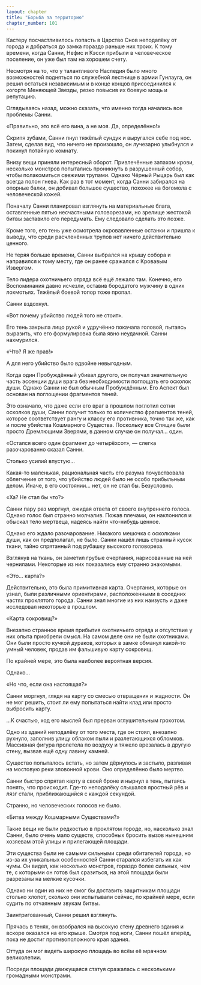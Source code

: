 ```yaml
---
layout: chapter
title: "Борьба за территорию"
chapter_number: 101
---
```


Кастеру посчастливилось попасть в Царство Снов неподалёку от города и добраться до замка гораздо раньше них троих. К тому времени, когда Санни, Нефис и Кэсси прибыли в человеческое поселение, он уже был там на хорошем счету.

Несмотря на то, что у талантливого Наследия было много возможностей подняться по служебной лестнице в армии Гунлауга, он решил остаться независимым и в конце концов присоединился к когорте Меняющей Звезды, резко повысив их боевую мощь и репутацию.

Оглядываясь назад, можно сказать, что именно тогда начались все проблемы Санни.

«Правильно, это всё его вина, а не моя. Да, определённо!»

Скрипя зубами, Санни пнул тяжёлый сундук и выругался себе под нос. Затем, сделав вид, что ничего не произошло, он лучезарно улыбнулся и покинул потайную комнату.

Внизу вещи приняли интересный оборот. Привлечённые запахом крови, несколько монстров попытались проникнуть в разрушенный собор, чтобы полакомиться свежими трупами. Однако Чёрный Рыцарь был как всегда полон гнева. Как раз в тот момент, когда Санни забирался на опорные балки, он добивал большое существо, похожее на богомола с человеческой кожей.

Поначалу Санни планировал взглянуть на материальные блага, оставленные пятью несчастными головорезами, но зрелище жестокой битвы заставило его передумать. Ему следовало сделать это позже.

Кроме того, его тень уже осмотрела окровавленные останки и пришла к выводу, что среди расчленённых трупов нет ничего действительно ценного.

Не теряя больше времени, Санни выбрался на крышу собора и направился к тому месту, где он ранее сражался с Кровавым Извергом.

Тело лидера охотничьего отряда всё ещё лежало там. Конечно, его Воспоминания давно исчезли, оставив бородатого мужчину в одних лохмотьях. Тяжёлый боевой топор тоже пропал.

Санни вздохнул.

«Вот почему убийство людей того не стоит».

Его тень закрыла лицо рукой и удручённо покачала головой, пытаясь выразить, что его формулировка была явно неудачной. Санни нахмурился.

«Что? Я же прав!»

А для него убийство было вдвойне невыгодным.

Когда один Пробуждённый убивал другого, он получал значительную часть эссенции души врага без необходимости поглощать его осколок души. Однако Санни не был обычным Пробуждённым. Его Аспект был основан на поглощении фрагментов теней.

Это означало, что даже если его враг в прошлом поглотил сотни осколков души, Санни получит только то количество фрагментов теней, которое соответствует рангу и классу его противника, точно так же, как и после убийства Кошмарного Существа. Поскольку все Спящие были просто Дремлющими Зверями, в данном случае он получал... один.

«Остался всего один фрагмент до четырёхсот», — слегка разочарованно сказал Санни.

Столько усилий впустую...

Какая-то маленькая, рациональная часть его разума почувствовала облегчение от того, что убийство людей было не особо прибыльным делом. Иначе, в его состоянии... нет, он не стал бы. Безусловно.

«Ха? Не стал бы что?»

Санни пару раз моргнул, ожидая ответа от своего внутреннего голоса. Однако голос был странно молчалив. Пожав плечами, он наклонился и обыскал тело мертвеца, надеясь найти что-нибудь ценное.

Однако его ждало разочарование. Никакого мешочка с осколками души, как он предполагал, не было. Санни нашёл лишь странный кусок ткани, тайно спрятанный под рубашку высокого головореза.

Взглянув на ткань, он заметил грубые очертания, нарисованные на ней чернилами. Некоторые из них показались ему странно знакомыми.

«Это... карта?»

Действительно, это была примитивная карта. Очертания, которые он узнал, были различными ориентирами, расположенными в соседних частях проклятого города. Санни знал многие из них наизусть и даже исследовал некоторые в прошлом.

«Карта сокровищ?»

Внезапно странное время прибытия охотничьего отряда и отсутствие у них опыта приобрели смысл. На самом деле они не были охотниками. Они были просто кучкой дураков, которых в замке обманул какой-то умный человек, продав им фальшивую карту сокровищ.

По крайней мере, это была наиболее вероятная версия.

Однако...

«Но что, если она настоящая?»

Санни моргнул, глядя на карту со смесью отвращения и жадности. Он не мог решить, стоит ли ему попытаться найти клад или просто выбросить карту.

...К счастью, ход его мыслей был прерван оглушительным грохотом.

Одно из зданий неподалёку от того места, где он стоял, внезапно рухнуло, заполнив улицу облаком пыли и разлетающихся обломков. Массивная фигура пролетела по воздуху и тяжело врезалась в другую стену, вызвав ещё одну лавину камней.

Существо попыталось встать, но затем дёрнулось и застыло, разливая на мостовую реки зловонной крови. Оно определённо было мертво.

Санни быстро спрятал карту в своей броне и нырнул в тень, пытаясь понять, что происходит. Где-то неподалёку слышался яростный рёв и лязг стали, приближающийся с каждой секундой.

Странно, но человеческих голосов не было.

«Битва между Кошмарными Существами?»

Такие вещи не были редкостью в проклятом городе, но, насколько знал Санни, было очень мало существ, способных бросить вызов нынешним хозяевам этой улицы и прилегающей площади.

Эти существа были не самыми сильными среди обитателей города, но из-за их уникальных особенностей Санни старался избегать их как чумы. Он видел, как несколько монстров, гораздо более сильных, чем те, с которыми он готов был сразиться, на этой площади были разрезаны на мелкие кусочки.

Однако ни один из них не смог бы доставить защитникам площади столько хлопот, сколько они испытывали сейчас, по крайней мере, если судить по отчаянным звукам битвы.

Заинтригованный, Санни решил взглянуть.

Прячась в тенях, он взобрался на высокую стену древнего здания и вскоре оказался на его крыше. Смотря под ноги, Санни пошёл вперёд, пока не достиг противоположного края здания.

Оттуда он мог видеть широкую площадь во всём её мрачном великолепии.

Посреди площади движущаяся статуя сражалась с несколькими громадными монстрами.